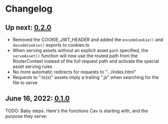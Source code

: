 # Changelog

## Up next: [0.2.0](https://deno.land/x/cav@0.2.0)

- Removed the COOKIE_JWT_HEADER and added the `encodeCookie()` and
  `decodeCookie()` exports to cookies.ts
- When serving assets without an explicit asset `path` specified, the
  `serveAsset()` function will now use the routed path from the RouterContext
  instead of the full request path and activate the special asset serving rules
- No more automatic redirects for requests to ".../index.html"
- Requests to ".ts(x)" assets imply a trailing ".js" when searching for the file
  to serve

## June 16, 2022: [0.1.0](https://deno.land/x/cav@0.1.0)

TODO: Baby steps. Here's the functions Cav is starting with, and the purpose
they serve: